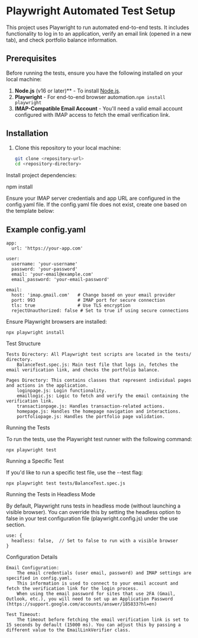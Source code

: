 # Playwright Automated Test Setup

This project uses Playwright to run automated end-to-end tests. It includes functionality to log in to an application, verify an email link (opened in a new tab), and check portfolio balance information.

## Prerequisites

Before running the tests, ensure you have the following installed on your local machine:

1. **Node.js** (v16 or later)** - To install [Node.js](https://nodejs.org/).
2. **Playwright** - For end-to-end browser automation.```npm install playwright```
3. **IMAP-Compatible Email Account** - You'll need a valid email account configured with IMAP access to fetch the email verification link.

## Installation

1. Clone this repository to your local machine:
   ```bash
   git clone <repository-url>
   cd <repository-directory>

Install project dependencies:

npm install

Ensure your IMAP server credentials and app URL are configured in the config.yaml file. If the config.yaml file does not exist, create one based on the template below:

## Example config.yaml
```
app:
  url: 'https://your-app.com'

user:
  username: 'your-username'
  password: 'your-password'
  email: 'your-email@example.com'
  email_password: 'your-email-password'

email:
  host: 'imap.gmail.com'   # Change based on your email provider
  port: 993                # IMAP port for secure connection
  tls: true                # Use TLS encryption
  rejectUnauthorized: false # Set to true if using secure connections
```
Ensure Playwright browsers are installed:

    npx playwright install

Test Structure

    Tests Directory: All Playwright test scripts are located in the tests/ directory.
        BalanceTest.spec.js: Main test file that logs in, fetches the email verification link, and checks the portfolio balance.

    Pages Directory: This contains classes that represent individual pages and actions in the application.
        loginpage.js: Login functionality.
        emaillogic.js: Logic to fetch and verify the email containing the verification link.
        transactionpage.js: Handles transaction-related actions.
        homepage.js: Handles the homepage navigation and interactions.
        portfoliopage.js: Handles the portfolio page validation.

Running the Tests

To run the tests, use the Playwright test runner with the following command:

    npx playwright test

Running a Specific Test

If you'd like to run a specific test file, use the --test flag:

    npx playwright test tests/BalanceTest.spec.js

Running the Tests in Headless Mode

By default, Playwright runs tests in headless mode (without launching a visible browser). You can override this by setting the headless option to false in your test configuration file (playwright.config.js) under the use section.

    use: {
      headless: false,  // Set to false to run with a visible browser
    }

Configuration Details

    Email Configuration:
        The email credentials (user email, password) and IMAP settings are specified in config.yaml.
        This information is used to connect to your email account and fetch the verification link for the login process.
        When using the email password for sites that use 2FA (Gmail, Outlook, etc.), you will need to set up an Application Password           (https://support.google.com/accounts/answer/185833?hl=en)

    Test Timeout:
        The timeout before fetching the email verification link is set to 15 seconds by default (15000 ms). You can adjust this by passing a different value to the EmailLinkVerifier class.
